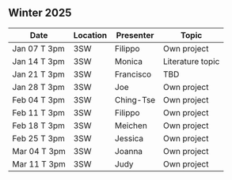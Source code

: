## Winter 2025

| Date            | Location   | Presenter                | Topic              |
|-----------------|------------|--------------------------|--------------------|
| Jan 07 T 3pm    | 3SW        | Filippo                  | Own project        |
| Jan 14 T 3pm    | 3SW        | Monica                   | Literature topic   |
| Jan 21 T 3pm    | 3SW        | Francisco                | TBD                |
| Jan 28 T 3pm    | 3SW        | Joe                      | Own project        |
| Feb 04 T 3pm    | 3SW        | Ching-Tse                | Own project        |
| Feb 11 T 3pm    | 3SW        | Filippo                  | Own project        |
| Feb 18 T 3pm    | 3SW        | Meichen                  | Own project        |
| Feb 25 T 3pm    | 3SW        | Jessica                  | Own project        |
| Mar 04 T 3pm    | 3SW        | Joanna                   | Own project        |
| Mar 11 T 3pm    | 3SW        | Judy                     | Own project        |
